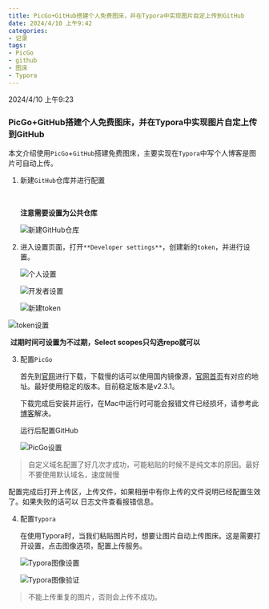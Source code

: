 ```yaml
---
title: PicGo+GitHub搭建个人免费图床，并在Typora中实现图片自定上传到GitHub
date: 2024/4/10 上午9:42
categories: 
- 记录
tags: 
- PicGo
- github
- 图床
- Typora
---
```

2024/4/10 上午9:23

### PicGo+GitHub搭建个人免费图床，并在Typora中实现图片自定上传到GitHub

本文介绍使用`PicGo`+`GitHub`搭建免费图床，主要实现在`Typora`中写个人博客是图片可自动上传。

1. 新建`GitHub`仓库并进行配置

   ​	

   **注意需要设置为公共仓库**

   ![新建GitHub仓库](https://cdn.jsdelivr.net/gh/hkp4570/ImagePicGo@main/img/%E6%96%B0%E5%BB%BAGitHub%E4%BB%93%E5%BA%93.png)
<!--more-->
2. 进入设置页面，打开`**Developer settings**`，创建新的`token`，并进行设置。

   ![个人设置](https://cdn.jsdelivr.net/gh/hkp4570/ImagePicGo@main/img/%E4%B8%AA%E4%BA%BA%E8%AE%BE%E7%BD%AE.png)

   ![开发者设置](https://cdn.jsdelivr.net/gh/hkp4570/ImagePicGo@main/img/%E5%BC%80%E5%8F%91%E8%80%85%E8%AE%BE%E7%BD%AE.png)

   ![新建token](https://cdn.jsdelivr.net/gh/hkp4570/ImagePicGo@main/img/%E6%96%B0%E5%BB%BAtoken.png)

![token设置](https://cdn.jsdelivr.net/gh/hkp4570/ImagePicGo@main/img/token%E8%AE%BE%E7%BD%AE.png)

​	   **过期时间可设置为不过期，Select scopes只勾选repo就可以**

3. 配置`PicGo`

   首先到[官网](https://github.com/Molunerfinn/PicGo/releases)进行下载，下载慢的话可以使用国内镜像源，[官网首页](https://github.com/Molunerfinn/PicGo)有对应的地址。最好使用稳定的版本。目前稳定版本是v2.3.1。

   下载完成后安装并运行，在Mac中运行时可能会报错文件已经损坏，请参考此[博客](https://blog.csdn.net/m0_49562857/article/details/128998691)解决。

   运行后配置GitHub

   ![PicGo设置](https://cdn.jsdelivr.net/gh/hkp4570/ImagePicGo@main/img/PicGo%E8%AE%BE%E7%BD%AE.png)

> ​	自定义域名配置了好几次才成功，可能粘贴的时候不是纯文本的原因。最好不要使用默认域名，速度贼慢

​		配置完成后打开上传区，上传文件，如果相册中有你上传的文件说明已经配置生效了。如果失败的话可以		日志文件查看报错信息。

4. 配置`Typora`

   在使用Typora时，当我们粘贴图片时，想要让图片自动上传图床。这是需要打开设置，点击图像选项，配置上传服务。

   ![Typora图像设置](https://cdn.jsdelivr.net/gh/hkp4570/ImagePicGo@main/img/Typora%E5%9B%BE%E5%83%8F%E8%AE%BE%E7%BD%AE.png)

   ![Typora图像验证](https://cdn.jsdelivr.net/gh/hkp4570/ImagePicGo@main/img/Typora%E5%9B%BE%E5%83%8F%E9%AA%8C%E8%AF%81.png)

> 不能上传重复的图片，否则会上传不成功。

